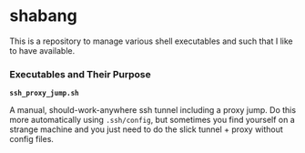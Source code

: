 # shabang

This is a repository to manage various shell executables and such that I like to
have available.

### Executables and Their Purpose

**`ssh_proxy_jump.sh`**

A manual, should-work-anywhere ssh tunnel including a proxy jump.  Do this more
automatically using `.ssh/config`, but sometimes you find yourself on a strange
machine and you just need to do the slick tunnel + proxy without config files.
